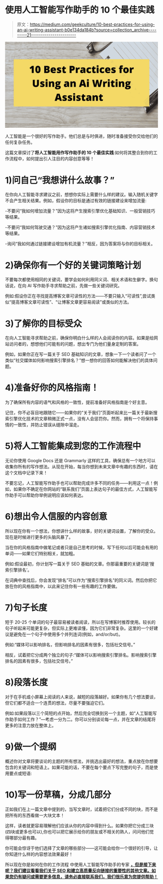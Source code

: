 # 使用人工智能写作助手的 10 个最佳实践

> 原文：<https://medium.com/geekculture/10-best-practices-for-using-an-ai-writing-assistant-b0e134da184b?source=collection_archive---------21----------------------->

![](img/e1d0bdb5ce8a9f10dfb0c82f14f8a2b4.png)

人工智能是一个很好的写作助手。他们总是与时俱进，随时准备接受你交给他们的任何复杂任务。

这篇文章探讨了**将人工智能用作写作助手的 10 个最佳实践**:如何将其整合到你的工作流程中，如何提出引人注目的内容创意等等！

# 1)问自己“我想讲什么故事？”

在你向人工智能寻求建议之前，想想你实际上需要什么样的建议。输入随机关键字不会产生相关结果。例如，假设你的目标是通过有效的链接建设来增加流量:

-不要问“我如何增加流量？”因为这将产生搜索引擎优化基础知识、一般营销技巧等结果。

-不要问“我如何驾驶交通？”因为这将产生诸如搜索引擎优化指南、内容营销技术等结果。

-询问“我如何通过链接建设增加有机流量？”相反，因为答案将与你的目标相关。

# 2)确保你有一个好的关键词策略计划

不要每次都使用相同的关键词，要学会如何利用同义词、相关术语和生僻字。换句话说，在向 AI 写作助手寻求帮助之前，先做一些关键词研究。

例如:假设你正在寻找提高博客文章可读性的方法——不要只输入“可读性”,尝试类似“提高博客文章可读性”、“让博客文章更容易阅读”或类似的方法。

# 3)了解你的目标受众

在向人工智能寻求帮助之前，确保你明白什么样的人会阅读你的内容。如果是给网站访问者的，想想他们可能有的问题，想出专门为他们量身定制的答案。

例如，如果你正在写一篇关于 SEO 基础知识的文章，想象一下一个读者问了一个类似“社交媒体如何影响搜索引擎排名？”想一想你的回答如何能解决他们的具体问题。

# 4)准备好你的风格指南！

为了确保所有内容的语气和风格的一致性，提前准备好风格指南是个好主意。

记住，你不必盲目地跟随它——如果你的“关于我们”页面听起来比一篇关于最新搜索引擎优化技术的文章稍微正式一点，没有人会惩罚你。然而，拥有一个将保持事情的一致性，并防止错误从缝隙中溜走。

# 5)将人工智能集成到您的工作流程中

无论你使用 Google Docs 还是 Grammarly 这样的工具，确保总有一个地方可以收集你所有的写作想法。从现在开始，每当你想到未来文章中有趣的东西时，请在这个文档中记录下来！

不要忘记，人工智能写作助手也可以帮助完成许多不同的任务——利用这一点！例如，如果你不确定在你网站的“联系我们”页面上表达句子的最佳方式，人工智能写作助手可以帮助你举例说明应该如何表达。

# 6)想出令人信服的内容创意

所以现在你有一个想法，你想讲什么样的故事，好的关键词设置，了解你的受众。现在是时候进行更多的头脑风暴了。

当在你的风格指南中做笔记或者只是自己思考的时候，写下任何以后可能会有用的单词——如果它们特别相关，就加粗。

例如:假设最初，你计划写一篇关于 SEO 基础的文章。你那最重要的关键词是‘搜索引擎排名’。

在词典中查找后，你会发现“排名”可以作为“搜索引擎排名”的同义词。然后你把它放在你的风格指南中，以此来记住你有一些有趣的工作要做。

# 7)句子长度

短于 20-25 个单词的句子最容易被读者阅读，所以在写博客时推荐使用。较长的句子听起来可能更复杂，但实际上更难读懂，因为它们非常复杂。这里的一个好建议是避免在一个句子中使用多个并列连词(例如，and/or/but)。

例如:“媒体可以影响排名，但影响排名的因素有很多，包括社交信号。”

相反，试着把它分成两个独立的句子:“媒体可以影响搜索引擎排名。影响搜索引擎排名的因素有很多，包括社交信号。”

# 8)段落长度

对于在手机或小屏幕上阅读的人来说，越短的段落越好。如果你有几个想法要谈，但它们都不适合一个连贯的想法，尽量不要强迫它们。

例如:如果段落以三个简短的点开始，然后完全切换到另一个主题，如“人工智能写作助手如何工作？”—考虑一分为二。你可以分别谈论每一点，并在文章的结尾将更多的注意力放在整体上。

# 9)做一个提纲

概述你对文章将要谈论的主题的所有想法，并挑选出最好的想法，重点放在你想要包含的关键词和短语上。如果可能的话，不要在每个要点下写完整的句子，而是使用要点或短语:

# 10)写一份草稿，分成几部分

正如我们在上一篇文章中提到的，当写文章时，试着把它们分成不同的块，而不是把所有的东西看做一大块文本！

这样，读者就更容易理解他们应该从你的内容中得到什么。如果你把它分成三块(四块或更多也可以),你也可以把它展示给你的朋友或不相关的熟人，问问他们觉得哪部分最有趣。

你可能会惊讶于他们选择了文章的哪些部分——这可能会给你一个很好的引导，让你知道什么样的内容想法效果最好！

所以现在你是如何在你的工作流程 中使用人工智能写作助手的专家 [**，但是接下来呢？我们建议看看我们关于 SEO 和建立高质量反向链接的重要性的其他文章。如果您仍有疑问或需要更多信息，请务必直接联系我们，我们很乐意为您提供帮助！**](https://jamesjdavis.medium.com/how-ai-will-soon-put-most-copywriters-out-of-work-767314f1d227)